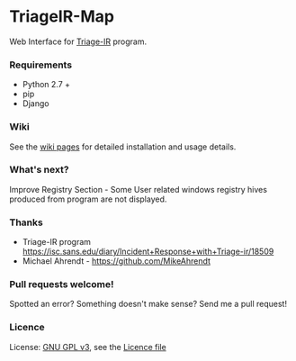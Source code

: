 # TriageIR-Map
Web Interface for [Triage-IR]( https://isc.sans.edu/diary/Incident+Response+with+Triage-ir/18509) program.

### Requirements
* Python 2.7 +
* pip
* Django
 
### Wiki

See the [wiki pages](https://github.com/efstratios/TriageIR-Map/wiki) for detailed installation and usage details.


### What's next?
Improve Registry Section - Some User related windows registry hives produced from program are not displayed. 

### Thanks
* Triage-IR program https://isc.sans.edu/diary/Incident+Response+with+Triage-ir/18509
* Michael Ahrendt - https://github.com/MikeAhrendt


### Pull requests welcome!
Spotted an error? Something doesn't make sense? Send me a pull request!
          
### Licence
License: [GNU GPL v3](https://www.gnu.org/licenses/gpl-3.0.en.html), see the [Licence file](https://github.com/efstratios/TriageIR-Map/blob/master/LICENSE)

